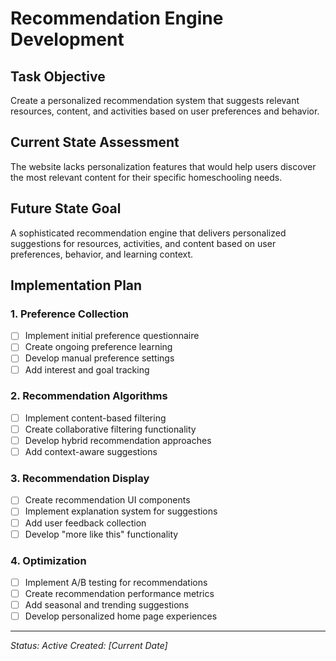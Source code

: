 # Recommendation Engine Development

## Task Objective
Create a personalized recommendation system that suggests relevant resources, content, and activities based on user preferences and behavior.

## Current State Assessment
The website lacks personalization features that would help users discover the most relevant content for their specific homeschooling needs.

## Future State Goal
A sophisticated recommendation engine that delivers personalized suggestions for resources, activities, and content based on user preferences, behavior, and learning context.

## Implementation Plan

### 1. Preference Collection
- [ ] Implement initial preference questionnaire
- [ ] Create ongoing preference learning
- [ ] Develop manual preference settings
- [ ] Add interest and goal tracking

### 2. Recommendation Algorithms
- [ ] Implement content-based filtering
- [ ] Create collaborative filtering functionality
- [ ] Develop hybrid recommendation approaches
- [ ] Add context-aware suggestions

### 3. Recommendation Display
- [ ] Create recommendation UI components
- [ ] Implement explanation system for suggestions
- [ ] Add user feedback collection
- [ ] Develop "more like this" functionality

### 4. Optimization
- [ ] Implement A/B testing for recommendations
- [ ] Create recommendation performance metrics
- [ ] Add seasonal and trending suggestions
- [ ] Develop personalized home page experiences

---

*Status: Active*
*Created: [Current Date]* 
